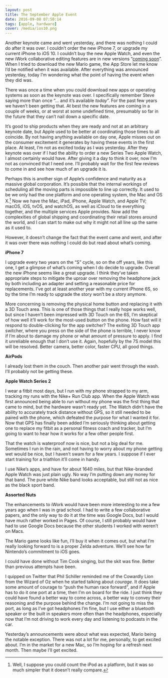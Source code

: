 ```yaml
---
layout: post
title: The September Apple Event
date: 2016-09-08 07:50:14
tags: [apple, hardware]
cover: /media/ios10.png
---
```


Another keynote came and went yesterday, and there was nothing I could do after it was over. I couldn’t order the new iPhone 7, or upgrade my current iPhone to iOS 10. I couldn’t buy the new Apple Watch, and even the new iWork collaborative editing features are in new versions “[coming soon][1]”. When I tried to download the new Mario game, the App Store let me know I’d be notified when it was available. After everything was announced yesterday, today I’m wondering what the point of having the event when they did was. 

There was once a time when you could download new apps or operating systems as soon as the keynote was over. I specifically remember Steve saying more than once “… and it’s available *today*”. For the past few years we haven’t been getting that. At best the new features are coming in a couple of weeks, or at worst at some undefined time, presumably so far in the future that they can’t nail down a specific date. 

It’s good to ship products when they are ready and not at an arbitrary keynote date, but Apple used to be better at coordinating those times to all coincide. By not having anything available on day one, Apple misses out on the consumer excitement it generates by having these events in the first place. At least, I’m not as excited today as I was yesterday. After they keynote was over if I had the ability to order a new Series Two Apple Watch, I almost certainly would have. After giving it a day to think it over, now I’m not as convinced that I need one. I’ll probably wait for the first few reviews to come in and see how much of an upgrade it is.

Perhaps this is another sign of Apple’s confidence and maturity as a massive global corporation. It’s possible that the internal workings of scheduling all the moving parts is impossible to line up correctly. It used to be we only had the one platform and one operating system, the Mac and OS X.[^1] Now we have the Mac, iPad, iPhone, Apple Watch, and Apple TV; macOS, iOS, tvOS, and watchOS, as well as iCloud to tie everything together, and the multiple services  Apple provides. Now add the complexities of global shipping and coordinating their retail stores around the world, and I can start to make out why it might not all line up the same as it used to. 

However, it doesn’t change the fact that the event came and went, and after it was over there was nothing I could do but read about what’s coming. 

**iPhone 7**

I upgrade every two years on the “S” cycle, so on the off years, like this one, I get a glimpse of what’s coming when I do decide to upgrade. Overall the new iPhone seems like a great upgrade. I think they’ve taken appropriate steps to mitigate the uproar over removing the headphone jack by both including an adapter and setting a reasonable price for replacements. I’ve got at least another year with my current iPhone 6S, so by the time I’m ready to upgrade the story won’t be a story anymore. 

More concerning is removing the physical home button and replacing it with a 3D Touch area. This is one of those things that I really hope works well, but since I haven’t been impressed with 3D Touch on the 6S, I’m skeptical of how well it’ll work for the most-used button on the phone. How fast will it respond to double-clicking for the app switcher? The exiting 3D Touch app switcher, where you press on the side of the phone is terrible, I never know if I’m about to damage my phone or what amount of pressure to apply. I find it unreliable enough that I don’t use it. Again, hopefully by the 7S model this will be resolved. Better camera, better color, faster CPU, all good things. 

**AirPods**

I already lost them in the couch. Then another pair went through the wash. I’ll probably not be getting these. 

**Apple Watch Series 2**

I wear a fitbit most days, but I run with my phone strapped to my arm, tracking my runs with the Nike+ Run Club app. When the Apple Watch was first announced being able to run without my phone was the first thing that came to mind, but the hardware wasn’t ready yet. The Watch didn’t have the ability to accurately track distance without GPS, so it still needed to be paired with the phone, which defeated the purpose for what I wanted it for. Now that GPS has finally been added I’m seriously thinking about getting one to replace my fitbit as a personal fitness coach and tracker, but I’m going to want to hear how it works for a few other people first. 

That the watch is waterproof now is nice, but not a big deal for me. Sometimes I run in the rain, and not having to worry about my phone getting wet would be nice, but I haven’t swam for a few years. I suppose if I ever start training for a triathlon it’ll come in handy. 

I use Nike’s apps, and have for about 1640 miles, but that Nike-branded Apple Watch was just plain ugly. No way I’m putting down any money for that band. The pure white Nike band looks acceptable, but still not as nice as the black sport band. 

**Assorted Nuts**

The enhancements to iWork would have been more interesting to me a few years ago when I was in grad school. I had to write a few collaborative papers, and the only way to do it at the time was Google Docs, but I would have much rather worked in Pages. Of course, I still probably would have had to use Google Docs because the other students I worked with weren’t on Macs. 

The Mario game looks like fun, I’ll buy it when it comes out, but what I’m really looking forward to is a proper Zelda adventure. We’ll see how far Nintendo’s commitment to iOS goes. 

I could have done without Tim Cook singing, but the skit was fine. Better than previous attempts have been. 

I quipped on Twitter that Phil Schiller reminded me of the Cowardly Lion from the Wizard of Oz when he started talking about *courage*. It does take some amount of courage to “push the human race forward”, and if Apple has to do it one port at a time, then I’m on board for the ride. I just think they could have found a better way to come across, a better way to convey their reasoning and the purpose behind the change. I’m not going to miss the port, as long as I’ve got headphones I’m fine, but I use either a bluetooth speaker or the built in speakers more often than the headphones, especially now that I’m not driving to work every day and listening to podcasts in the car. 

Yesterday’s announcements were about what was expected, Mario being the notable exception. There was not a lot for me, personally, to get excited about. I’m in the market for a new Mac, so I’m hoping for a refresh next month. Then maybe I’ll get excited. 



[^1]:	Well, I suppose you could count the iPod as a platform, but it was so much simpler that it doesn’t really compare.

[1]:	http://www.apple.com/numbers/
